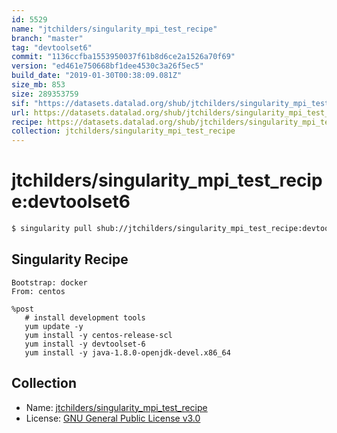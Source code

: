 ```yaml
---
id: 5529
name: "jtchilders/singularity_mpi_test_recipe"
branch: "master"
tag: "devtoolset6"
commit: "1136ccfba1553950037f61b8d6ce2a1526a70f69"
version: "ed461e750668bf1dee4530c3a26f5ec5"
build_date: "2019-01-30T00:38:09.081Z"
size_mb: 853
size: 289353759
sif: "https://datasets.datalad.org/shub/jtchilders/singularity_mpi_test_recipe/devtoolset6/2019-01-30-1136ccfb-ed461e75/ed461e750668bf1dee4530c3a26f5ec5.simg"
url: https://datasets.datalad.org/shub/jtchilders/singularity_mpi_test_recipe/devtoolset6/2019-01-30-1136ccfb-ed461e75/
recipe: https://datasets.datalad.org/shub/jtchilders/singularity_mpi_test_recipe/devtoolset6/2019-01-30-1136ccfb-ed461e75/Singularity
collection: jtchilders/singularity_mpi_test_recipe
---
```


# jtchilders/singularity_mpi_test_recipe:devtoolset6

```bash
$ singularity pull shub://jtchilders/singularity_mpi_test_recipe:devtoolset6
```

## Singularity Recipe

```singularity
Bootstrap: docker
From: centos

%post
   # install development tools
   yum update -y
   yum install -y centos-release-scl
   yum install -y devtoolset-6
   yum install -y java-1.8.0-openjdk-devel.x86_64
```

## Collection

 - Name: [jtchilders/singularity_mpi_test_recipe](https://github.com/jtchilders/singularity_mpi_test_recipe)
 - License: [GNU General Public License v3.0](https://api.github.com/licenses/gpl-3.0)

